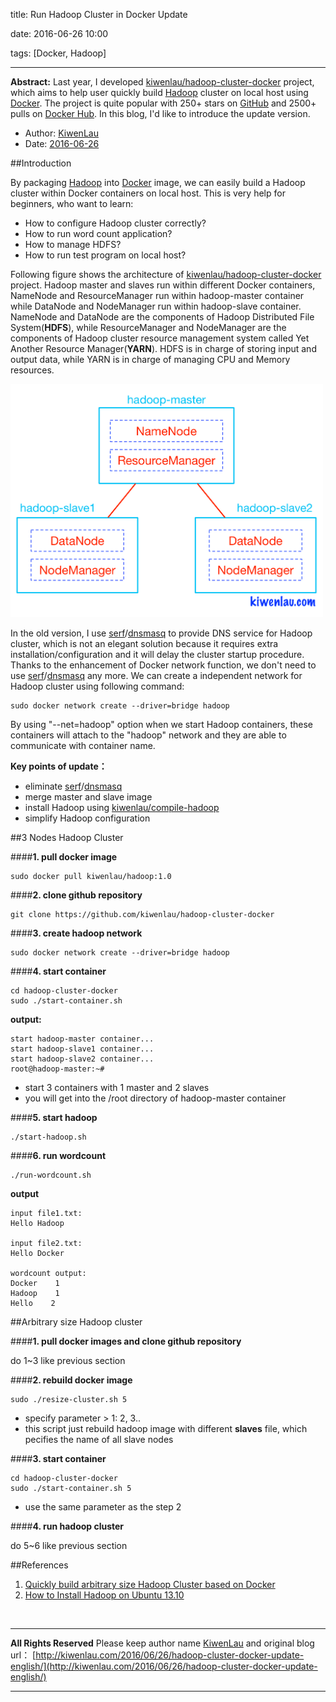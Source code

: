 title: Run Hadoop Cluster in Docker Update

date: 2016-06-26 10:00

tags: [Docker, Hadoop]

---

**Abstract:** Last year, I developed [kiwenlau/hadoop-cluster-docker](https://github.com/kiwenlau/hadoop-cluster-docker) project, which aims to help user quickly build [Hadoop](http://hadoop.apache.org/) cluster on local host using [Docker](https://www.docker.com/). The project is quite popular with 250+ stars on [GitHub](https://github.com/kiwenlau/hadoop-cluster-docker) and 2500+ pulls on [Docker Hub](https://hub.docker.com/r/kiwenlau/hadoop-master/). In this blog, I'd like to introduce the update version.

<!-- more -->

- Author: [KiwenLau](http://kiwenlau.com/)
- Date: [2016-06-26](http://kiwenlau.com/2016/06/26/hadoop-cluster-docker-update-english/)

##Introduction

By packaging [Hadoop](http://hadoop.apache.org/) into [Docker](https://www.docker.com/) image, we can easily build a Hadoop cluster within Docker containers on local host. This is very help for beginners, who want to learn:

- How to configure Hadoop cluster correctly?
- How to run word count application?
- How to manage HDFS?
- How to run test program on local host?

Following figure shows the architecture of [kiwenlau/hadoop-cluster-docker](https://github.com/kiwenlau/hadoop-cluster-docker) project. Hadoop master and slaves run within different Docker containers, NameNode and ResourceManager run within hadoop-master container while DataNode and NodeManager run within hadoop-slave container. NameNode and DataNode are the components of Hadoop Distributed File System(**HDFS**), while ResourceManager and NodeManager are the components of Hadoop cluster resource management system called Yet Another Resource Manager(**YARN**). HDFS is in charge of storing input and output data, while YARN is in charge of managing CPU and Memory resources. 

<img src="hadoop-cluster-docker-update-english/hadoop-cluster-docker.png" width = "500"/>

In the old version, I use [serf](https://www.serfdom.io/)/[dnsmasq](http://www.thekelleys.org.uk/dnsmasq/doc.html) to provide DNS service for Hadoop cluster, which is not an elegant solution because it requires extra installation/configuration and it will delay the cluster startup procedure. Thanks to the enhancement of Docker network function, we don't need to use [serf](https://www.serfdom.io/)/[dnsmasq](http://www.thekelleys.org.uk/dnsmasq/doc.html) any more. We can create a independent network for Hadoop cluster using following command:

```
sudo docker network create --driver=bridge hadoop
```

By using "--net=hadoop" option when we start Hadoop containers, these containers will attach to the "hadoop" network and they are able to communicate with container name.

**Key points of update：**

- eliminate [serf](https://www.serfdom.io/)/[dnsmasq](http://www.thekelleys.org.uk/dnsmasq/doc.html) 
- merge master and slave image
- install Hadoop using [kiwenlau/compile-hadoop](https://github.com/kiwenlau/compile-hadoop)
- simplify Hadoop configuration

##3 Nodes Hadoop Cluster

####**1. pull docker image**

```
sudo docker pull kiwenlau/hadoop:1.0
```

####**2. clone github repository**

```
git clone https://github.com/kiwenlau/hadoop-cluster-docker
```

####**3. create hadoop network**

```
sudo docker network create --driver=bridge hadoop
```

####**4. start container**

```
cd hadoop-cluster-docker
sudo ./start-container.sh
```

**output:**

```
start hadoop-master container...
start hadoop-slave1 container...
start hadoop-slave2 container...
root@hadoop-master:~# 
```
- start 3 containers with 1 master and 2 slaves
- you will get into the /root directory of hadoop-master container

####**5. start hadoop**

```
./start-hadoop.sh
```

####**6. run wordcount**

```
./run-wordcount.sh
```

**output**

```
input file1.txt:
Hello Hadoop

input file2.txt:
Hello Docker

wordcount output:
Docker    1
Hadoop    1
Hello    2
```

##Arbitrary size Hadoop cluster

####**1. pull docker images and clone github repository**

do 1~3 like previous section

####**2. rebuild docker image**

```
sudo ./resize-cluster.sh 5
```
- specify parameter > 1: 2, 3..
- this script just rebuild hadoop image with different **slaves** file, which pecifies the name of all slave nodes


####**3. start container**

```
cd hadoop-cluster-docker
sudo ./start-container.sh 5
```
- use the same parameter as the step 2

####**4. run hadoop cluster** 

do 5~6 like previous section

##References

1. [Quickly build arbitrary size Hadoop Cluster based on Docker](http://kiwenlau.blogspot.jp/2015/05/quickly-build-arbitrary-size-hadoop.html)
2. [How to Install Hadoop on Ubuntu 13.10](https://www.digitalocean.com/community/tutorials/how-to-install-hadoop-on-ubuntu-13-10)

<br /> 

***
**All Rights Reserved**
Please keep author name [KiwenLau](http://kiwenlau.com/) and original blog url：
[http://kiwenlau.com/2016/06/26/hadoop-cluster-docker-update-english/](http://kiwenlau.com/2016/06/26/hadoop-cluster-docker-update-english/)
***
